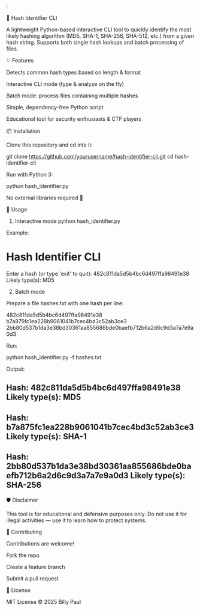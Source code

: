 :

🔐 Hash Identifier CLI

A lightweight Python-based interactive CLI tool to quickly identify the most likely hashing algorithm (MD5, SHA-1, SHA-256, SHA-512, etc.) from a given hash string.
Supports both single hash lookups and batch processing of files.

✨ Features

Detects common hash types based on length & format

Interactive CLI mode (type & analyze on the fly)

Batch mode: process files containing multiple hashes

Simple, dependency-free Python script

Educational tool for security enthusiasts & CTF players

📦 Installation

Clone this repository and cd into it:

git clone https://github.com/yourusername/hash-identifier-cli.git
cd hash-identifier-cli


Run with Python 3:

python hash_identifier.py


No external libraries required 🎉

🚀 Usage
1. Interactive mode
python hash_identifier.py


Example:

Hash Identifier CLI
====================
Enter a hash (or type 'exit' to quit): 482c811da5d5b4bc6d497ffa98491e38
Likely type(s): MD5

2. Batch mode

Prepare a file hashes.txt with one hash per line:

482c811da5d5b4bc6d497ffa98491e38
b7a875fc1ea228b9061041b7cec4bd3c52ab3ce3
2bb80d537b1da3e38bd30361aa855686bde0baefb712b6a2d6c9d3a7a7e9a0d3


Run:

python hash_identifier.py -f hashes.txt


Output:

Hash: 482c811da5d5b4bc6d497ffa98491e38
Likely type(s): MD5
----------------------------------------
Hash: b7a875fc1ea228b9061041b7cec4bd3c52ab3ce3
Likely type(s): SHA-1
----------------------------------------
Hash: 2bb80d537b1da3e38bd30361aa855686bde0baefb712b6a2d6c9d3a7a7e9a0d3
Likely type(s): SHA-256
----------------------------------------

🛡️ Disclaimer

This tool is for educational and defensive purposes only.
Do not use it for illegal activities — use it to learn how to protect systems.

🤝 Contributing

Contributions are welcome!

Fork the repo

Create a feature branch

Submit a pull request

📄 License

MIT License © 2025 Billy Paul
